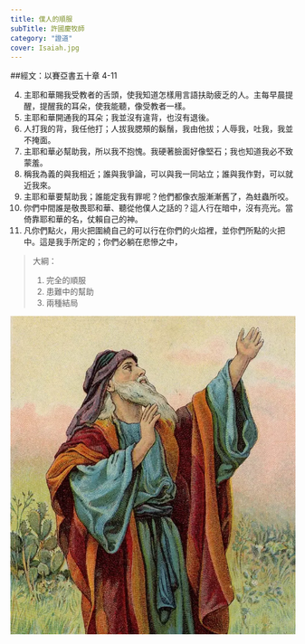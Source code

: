 ```yaml
---
title: 僕人的順服
subTitle: 許國慶牧師
category: "證道"
cover: Isaiah.jpg
---
```

##經文：以賽亞書五十章 4-11

4. 主耶和華賜我受教者的舌頭，使我知道怎樣用言語扶助疲乏的人。主每早晨提醒，提醒我的耳朵，使我能聽，像受教者一樣。
5. 主耶和華開通我的耳朵；我並沒有違背，也沒有退後。
6. 人打我的背，我任他打；人拔我腮頰的鬍鬚，我由他拔；人辱我，吐我，我並不掩面。
7. 主耶和華必幫助我，所以我不抱愧。我硬著臉面好像堅石；我也知道我必不致蒙羞。
8. 稱我為義的與我相近；誰與我爭論，可以與我一同站立；誰與我作對，可以就近我來。
9. 主耶和華要幫助我；誰能定我有罪呢？他們都像衣服漸漸舊了，為蛀蟲所咬。
10. 你們中間誰是敬畏耶和華、聽從他僕人之話的？這人行在暗中，沒有亮光。當倚靠耶和華的名，仗賴自己的神。
11. 凡你們點火，用火把圍繞自己的可以行在你們的火焰裡，並你們所點的火把中。這是我手所定的；你們必躺在悲慘之中，

> 大綱：
>1. 完全的順服
>2. 患難中的幫助
>3. 兩種結局



![](./Isaiah.jpg)






